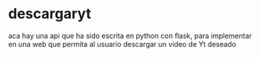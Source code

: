# descargaryt
aca hay una api que ha sido escrita en python con flask, para implementar en una web que permita al usuario descargar un video de Yt deseado

